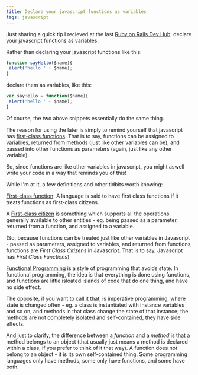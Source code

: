 ```yaml
---
title: Declare your javascript functions as variables
tags: javascript
---
```


Just sharing a quick tip I recieved at the last [Ruby on Rails Dev Hub](http://reinteractive.net/community/development_hub): declare your javascript functions as variables.

Rather than declaring your javascript functions like this:

~~~javascript
function sayHello($name){
 alert('hello ' + $name);
}
~~~

declare them as variables, like this:

~~~javascript
var sayHello = function($name){
 alert('hello ' + $name);
}
~~~

Of course, the two above snippets essentially do the same thing.

The reason for using the later is simply to remind yourself that javascript has [first-class functions](http://en.wikipedia.org/wiki/First-class_function). That is to say, functions can be assigned to variables, returned from methods (just like other variables can be), and passed into other functions as parameters (again, just like any other variable).

So, since functions are like other variables in javascript, you might aswell write your code in a way that reminds you of this!

While I'm at it, a few definitions and other tidbits worth knowing:

[First-class function](http://en.wikipedia.org/wiki/First-class_function): A language is said to have first class functions if it treats functions as first-class citizens.

A [First-class citizen](http://en.wikipedia.org/wiki/First-class_citizen) is something which supports all the operations generally available to other entities - eg. being passed as a parameter, returned from a function, and assigned to a variable.

(So, because functions can be treated just like other variables in Javascript - passed as parameters, assigned to variables, and returned from functions, functions are *First Class Citizens* in Javascript. That is to say, Javascript has *First Class Functions*)

[Functional Programming](http://en.wikipedia.org/wiki/Functional_programming) is a style of programming that avoids state. In functional programming, the idea is that everything is done using functions, and functions are little isloated islands of code that do one thing, and have no side effect.

The opposite, if you want to call it that, is imperative programming, where state is changed often - eg. a class is instantiated with instance variables and so on, and methods in that class change the state of that instance; the methods are not completely isolated and self-contained, they have side effects.

And just to clarify, the difference between a *function* and a *method* is that a method belongs to an object (that usually just means a method is declared within a class, if you prefer to think of it that way). A function does not belong to an object - it is its own self-contained thing. Some programming languages only have methods, some only have functions, and some have both.
